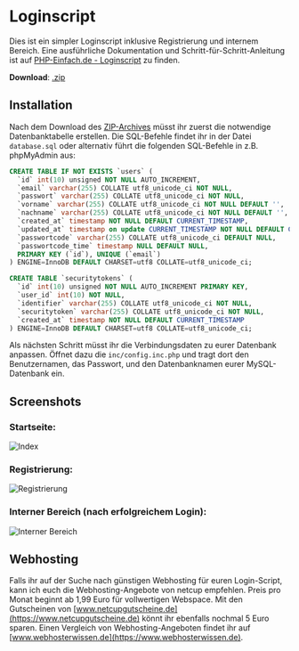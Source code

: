 # Loginscript 
Dies ist ein simpler Loginscript inklusive Registrierung und internem Bereich. Eine ausführliche Dokumentation und Schritt-für-Schritt-Anleitung ist auf [PHP-Einfach.de - Loginscript](http://www.php-einfach.de/experte/php-codebeispiele/loginscript/) zu finden. 

**Download**: [.zip](https://github.com/PHP-Einfach/loginscript/archive/master.zip) 

## Installation
Nach dem Download des [ZIP-Archives](https://github.com/PHP-Einfach/loginscript/archive/master.zip) müsst ihr zuerst die notwendige Datenbanktabelle erstellen. Die SQL-Befehle findet ihr in der Datei `database.sql` oder alternativ führt die folgenden SQL-Befehle in z.B. phpMyAdmin aus:

```sql
CREATE TABLE IF NOT EXISTS `users` (
  `id` int(10) unsigned NOT NULL AUTO_INCREMENT,
  `email` varchar(255) COLLATE utf8_unicode_ci NOT NULL,
  `passwort` varchar(255) COLLATE utf8_unicode_ci NOT NULL,
  `vorname` varchar(255) COLLATE utf8_unicode_ci NOT NULL DEFAULT '',
  `nachname` varchar(255) COLLATE utf8_unicode_ci NOT NULL DEFAULT '',
  `created_at` timestamp NOT NULL DEFAULT CURRENT_TIMESTAMP,
  `updated_at` timestamp on update CURRENT_TIMESTAMP NOT NULL DEFAULT CURRENT_TIMESTAMP ,
  `passwortcode` varchar(255) COLLATE utf8_unicode_ci DEFAULT NULL,
  `passwortcode_time` timestamp NULL DEFAULT NULL,
  PRIMARY KEY (`id`), UNIQUE (`email`)
) ENGINE=InnoDB DEFAULT CHARSET=utf8 COLLATE=utf8_unicode_ci;

CREATE TABLE `securitytokens` (
  `id` int(10) unsigned NOT NULL AUTO_INCREMENT PRIMARY KEY,
  `user_id` int(10) NOT NULL,
  `identifier` varchar(255) COLLATE utf8_unicode_ci NOT NULL,
  `securitytoken` varchar(255) COLLATE utf8_unicode_ci NOT NULL,
  `created_at` timestamp NOT NULL DEFAULT CURRENT_TIMESTAMP
) ENGINE=InnoDB DEFAULT CHARSET=utf8 COLLATE=utf8_unicode_ci;
```


Als nächsten Schritt müsst ihr die Verbindungsdaten zu eurer Datenbank anpassen. Öffnet dazu die `inc/config.inc.php` und tragt dort den Benutzernamen, das Passwort, und den Datenbanknamen eurer MySQL-Datenbank ein.

## Screenshots
### Startseite:
![Index](/screenshots/index.png)

### Registrierung:
![Registrierung](/screenshots/registrierung.png)

### Interner Bereich (nach erfolgreichem Login):
![Interner Bereich](/screenshots/interner_bereich.png)


## Webhosting
Falls ihr auf der Suche nach günstigen Webhosting für euren Login-Script, kann ich euch die Webhosting-Angebote von netcup empfehlen. Preis pro Monat beginnt ab 1,99 Euro für vollwertigen Webspace. Mit den Gutscheinen von [www.netcupgutscheine.de](https://www.netcupgutscheine.de) könnt ihr ebenfalls nochmal 5 Euro sparen. Einen Vergleich von Webhosting-Angeboten findet ihr auf [www.webhosterwissen.de](https://www.webhosterwissen.de).

